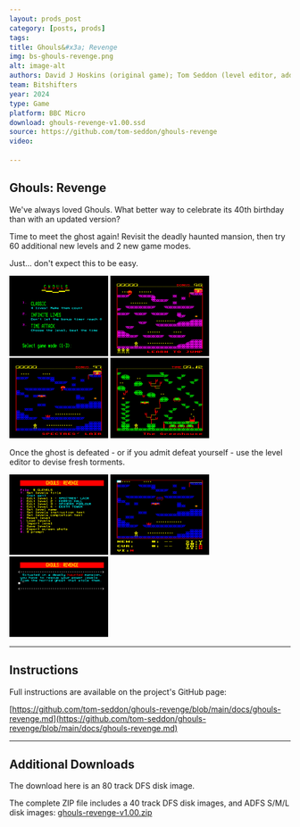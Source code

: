 ```yaml
---
layout: prods_post
category: [posts, prods]
tags: 
title: Ghouls&#x3a; Revenge
img: bs-ghouls-revenge.png
alt: image-alt
authors: David J Hoskins (original game); Tom Seddon (level editor, additional code); Kieran, Stew, VectorEyes, Dave, Tom (new levels); Dethmunk (title screen)
team: Bitshifters
year: 2024
type: Game
platform: BBC Micro
download: ghouls-revenge-v1.00.ssd
source: https://github.com/tom-seddon/ghouls-revenge
video: 

---
```


## **Ghouls: Revenge**

We've always loved Ghouls. What better way to celebrate its 40th
birthday than with an updated version?

Time to meet the ghost again! Revisit the deadly haunted mansion, then
try 60 additional new levels and 2 new game modes.

Just... don't expect this to be easy.

<img src="../../content/bs-ghouls-revenge-game-modes.png" width="177" height="144"/>
<img src="../../content/bs-ghouls-revenge-learn-to-jump.png" width="177" height="144"/>
<img src="../../content/bs-ghouls-revenge-spectres-lair.png" width="177" height="144"/>
<img src="../../content/bs-ghouls-revenge-the-greenhouse.png" width="177" height="144"/>

Once the ghost is defeated - or if you admit defeat yourself - use the
level editor to devise fresh torments.

<img src="../../content/bs-ghouls-revenge-editor-menu.png" width="177" height="144"/>
<img src="../../content/bs-ghouls-revenge-editor-editing.png" width="177" height="144"/>
<img src="../../content/bs-ghouls-revenge-editor-text.png" width="177" height="144"/>

-----

## **Instructions**

Full instructions are available on the project's GitHub page:

[https://github.com/tom-seddon/ghouls-revenge/blob/main/docs/ghouls-revenge.md](https://github.com/tom-seddon/ghouls-revenge/blob/main/docs/ghouls-revenge.md)

-----

## **Additional Downloads**

The download here is an 80 track DFS disk image.

The complete ZIP file includes a 40 track DFS disk images, and ADFS S/M/L disk images: [ghouls-revenge-v1.00.zip](../../content/ghouls-revenge-v1.00.zip)
